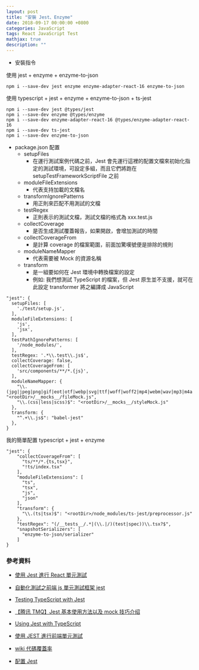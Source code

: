 ```yaml
---
layout: post
title: "安裝 Jest、Enzyme"
date: 2018-09-17 00:00:00 +0800
categories: JavaScript
tags: React JavaScript Test
mathjax: true
description: ""
---
```


- 安裝指令

使用 jest + enzyme + enzyme-to-json

```
npm i --save-dev jest enzyme enzyme-adapter-react-16 enzyme-to-json
```

使用 typescript + jest + enzyme + enzyme-to-json + ts-jest

```
npm i --save-dev jest @types/jest
npm i --save-dev enzyme @types/enzyme
npm i --save-dev enzyme-adapter-react-16 @types/enzyme-adapter-react-16
npm i --save-dev ts-jest
npm i --save-dev enzyme-to-json
```

- package.json 配置
  - setupFiles
    - 在運行測試案例代碼之前，Jest 會先運行這裡的配置文檔來初始化指定的測試環境，可設定多組，而且它們將跑在 setupTestFrameworkScriptFile 之前
  - moduleFileExtensions
    - 代表支持加載的文檔名
  - transformIgnorePatterns
    - 用正則來匹配不用測試的文檔
  - testRegex
    - 正則表示的測試文檔，測試文檔的格式為 xxx.test.js
  - collectCoverage
    - 是否生成測試覆蓋報告，如果開啟，會增加測試的時間
  - collectCoverageFrom
    - 是計算 coverage 的檔案範圍，前面加驚嘆號便是排除的規則
  - moduleNameMapper
    - 代表需要被 Mock 的資源名稱
  - transform
    - 是一組要如何在 Jest 環境中轉換檔案的設定
    - 例如: 我們想測試 TypeScript 的檔案，但 Jest 原生並不支援，就可在此設定 transformer 將之編譯成 JavaScript

```
"jest": {
  setupFiles: [
    './test/setup.js',
  ],
  moduleFileExtensions: [
    'js',
    'jsx',
  ],
  testPathIgnorePatterns: [
    '/node_modules/',
  ],
  testRegex: '.*\\.test\\.js$',
  collectCoverage: false,
  collectCoverageFrom: [
    'src/components/**/*.{js}',
  ],
  moduleNameMapper: {
    "\\.(jpg|jpeg|png|gif|eot|otf|webp|svg|ttf|woff|woff2|mp4|webm|wav|mp3|m4a|aac|oga)$": "<rootDir>/__mocks__/fileMock.js",
    "\\.(css|less|scss)$": "<rootDir>/__mocks__/styleMock.js"
  },
  transform: {
    "^.+\\.js$": "babel-jest"
  },
}
```

我的簡單配置 typescript + jest + enzyme

```
"jest": {
    "collectCoverageFrom": [
      "ts/**/*.{ts,tsx}",
      "!ts/index.tsx"
    ],
    "moduleFileExtensions": [
      "ts",
      "tsx",
      "js",
      "json"
    ],
    "transform": {
      "\\.(ts|tsx)$": "<rootDir>/node_modules/ts-jest/preprocessor.js"
    },
    "testRegex": "(/__tests__/.*|(\\.|/)(test|spec))\\.tsx?$",
    "snapshotSerializers": [
      "enzyme-to-json/serializer"
    ]
}
```

### 參考資料

- [使用 Jest 進行 React 單元測試](https://hk.saowen.com/a/2443c1a77a94835c5f1045c174b83128221f3cca4dd50622ee22c29c865b78a5)

- [自動化測試之前端 js 單元測試框架 jest](https://www.jianshu.com/p/aee9a19d5e6a)

- [Testing TypeScript with Jest](https://rjzaworski.com/2016/12/testing-typescript-with-jest)

- [【腾讯 TMQ】Jest 基本使用方法以及 mock 技巧介绍](https://blog.csdn.net/TMQ1225/article/details/81133855)

- [Using Jest with TypeScript](https://basarat.gitbooks.io/typescript/docs/testing/jest.html)

- [使用 JEST 進行前端單元測試](https://blog.patw.me/archives/1310/write-frontend-unit-tests-with-jest/)

- [wiki 代碼覆蓋率](https://zh.wikipedia.org/wiki/%E4%BB%A3%E7%A2%BC%E8%A6%86%E8%93%8B%E7%8E%87)

- [配置 Jest](https://code.i-harness.com/zh-TW/docs/jest/configuration#preset-string)
